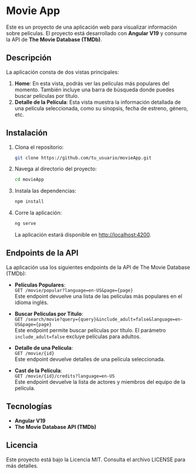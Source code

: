 # Movie App

Este es un proyecto de una aplicación web para visualizar información sobre películas. El proyecto está desarrollado con **Angular V19** y consume la API de **The Movie Database (TMDb)**.

## Descripción

La aplicación consta de dos vistas principales:

1. **Home**: En esta vista, podrás ver las películas más populares del momento. También incluye una barra de búsqueda donde puedes buscar películas por título.
2. **Detalle de la Película**: Esta vista muestra la información detallada de una película seleccionada, como su sinopsis, fecha de estreno, género, etc.

## Instalación

1. Clona el repositorio:

    ```bash
    git clone https://github.com/tu_usuario/movieApp.git
    ```

2. Navega al directorio del proyecto:

    ```bash
    cd movieApp
    ```

3. Instala las dependencias:

    ```bash
    npm install
    ```

4. Corre la aplicación:

    ```bash
    ng serve
    ```

    La aplicación estará disponible en [http://localhost:4200](http://localhost:4200).

## Endpoints de la API

La aplicación usa los siguientes endpoints de la API de The Movie Database (TMDb):

- **Películas Populares**:  
  `GET /movie/popular?language=en-US&page={page}`  
  Este endpoint devuelve una lista de las películas más populares en el idioma inglés.
  
- **Buscar Películas por Título**:  
  `GET /search/movie?query={query}&include_adult=false&language=en-US&page={page}`  
  Este endpoint permite buscar películas por título. El parámetro `include_adult=false` excluye películas para adultos.
  
- **Detalle de una Película**:  
  `GET /movie/{id}`  
  Este endpoint devuelve detalles de una película seleccionada.

- **Cast de la Película**:  
  `GET /movie/{id}/credits?language=en-US`  
  Este endpoint devuelve la lista de actores y miembros del equipo de la película.

## Tecnologías

- **Angular V19**
- **The Movie Database API (TMDb)**

## Licencia

Este proyecto está bajo la Licencia MIT. Consulta el archivo LICENSE para más detalles.
